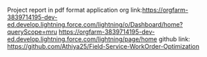 Project report in pdf format
application org link:https://orgfarm-3839714195-dev-ed.develop.lightning.force.com/lightning/o/Dashboard/home?queryScope=mru
https://orgfarm-3839714195-dev-ed.develop.lightning.force.com/lightning/page/home
github link: https://github.com/Athiya25/Field-Service-WorkOrder-Optimization
